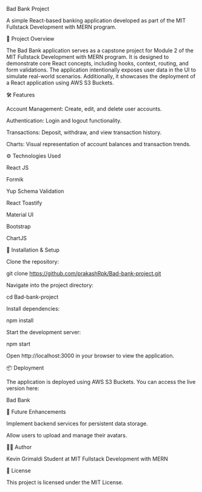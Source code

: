 Bad Bank Project

A simple React-based banking application developed as part of the MIT Fullstack Development with MERN program.

🚀 Project Overview

The Bad Bank application serves as a capstone project for Module 2 of the MIT Fullstack Development with MERN program. It is designed to demonstrate core React concepts, including hooks, context, routing, and form validations. The application intentionally exposes user data in the UI to simulate real-world scenarios. Additionally, it showcases the deployment of a React application using AWS S3 Buckets.

🛠️ Features

Account Management: Create, edit, and delete user accounts.

Authentication: Login and logout functionality.

Transactions: Deposit, withdraw, and view transaction history.

Charts: Visual representation of account balances and transaction trends.

⚙️ Technologies Used

React JS

Formik

Yup Schema Validation

React Toastify

Material UI

Bootstrap

ChartJS

🧪 Installation & Setup

Clone the repository:

git clone https://github.com/prakashRpk/Bad-bank-project.git


Navigate into the project directory:

cd Bad-bank-project


Install dependencies:

npm install


Start the development server:

npm start


Open http://localhost:3000
 in your browser to view the application.

📦 Deployment

The application is deployed using AWS S3 Buckets. You can access the live version here:

Bad Bank

🧠 Future Enhancements

Implement backend services for persistent data storage.

Allow users to upload and manage their avatars.

🧑‍💻 Author

Kevin Grimaldi
Student at MIT Fullstack Development with MERN

📄 License

This project is licensed under the MIT License.
